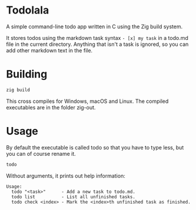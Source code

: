 # Todolala

A simple command-line todo app written in C using the Zig build system.

It stores todos using the markdown task syntax `- [x] my task` in a todo.md file in the current directory. Anything that isn't a task is ignored, so you can add other markdown text in the file.

# Building

```bash
zig build
```

This cross compiles for Windows, macOS and Linux. The compiled executables are in the folder zig-out.

# Usage

By default the executable is called todo so that you have to type less, but you can of course rename it.

```bash
todo
```

Without arguments, it prints out help information:

```
Usage:
  todo "<task>"      - Add a new task to todo.md.
  todo list          - List all unfinished tasks.
  todo check <index> - Mark the <index>th unfinished task as finished.
```